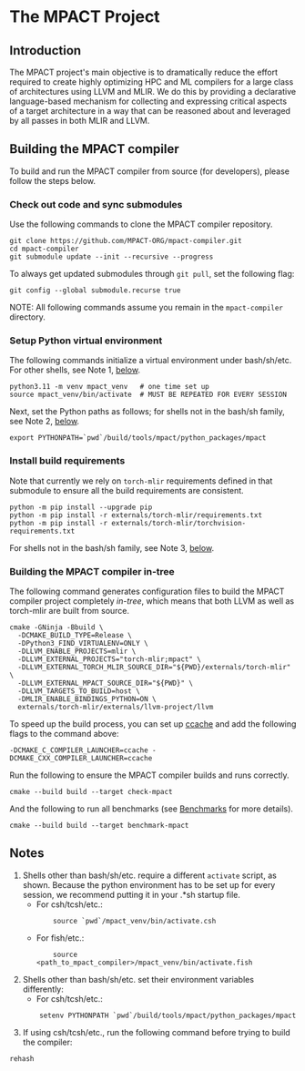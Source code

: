 # The MPACT Project

## Introduction

The MPACT project's main objective is to dramatically reduce the effort
required to create highly optimizing HPC and ML compilers for a large
class of architectures using LLVM and MLIR. We do this by providing
a declarative language-based mechanism for collecting and expressing
critical aspects of a target architecture in a way that can be reasoned
about and leveraged by all passes in both MLIR and LLVM.

## Building the MPACT compiler

To build and run the MPACT compiler from source (for developers),
please follow the steps below.

### Check out code and sync submodules

Use the following commands to clone the MPACT compiler repository.

```shell
git clone https://github.com/MPACT-ORG/mpact-compiler.git
cd mpact-compiler
git submodule update --init --recursive --progress
```

To always get updated submodules through `git pull`, set the following flag:

```shell
git config --global submodule.recurse true
```

NOTE: All following commands assume you remain in the `mpact-compiler` directory.

### Setup Python virtual environment

The following commands initialize a virtual environment under bash/sh/etc. For other shells, see Note 1, [below](README.md#notes).

```shell
python3.11 -m venv mpact_venv   # one time set up
source mpact_venv/bin/activate  # MUST BE REPEATED FOR EVERY SESSION
```

Next, set the Python paths as follows; for shells not in the bash/sh family, see Note 2, [below](README.md#notes).
```shell
export PYTHONPATH=`pwd`/build/tools/mpact/python_packages/mpact
```

### Install build requirements

Note that currently we rely on `torch-mlir` requirements defined in that
submodule to ensure all the build requirements are consistent.

```shell
python -m pip install --upgrade pip
python -m pip install -r externals/torch-mlir/requirements.txt
python -m pip install -r externals/torch-mlir/torchvision-requirements.txt
```
For shells not in the bash/sh family, see Note 3, [below](README.md#notes).

### Building the MPACT compiler in-tree

The following command generates configuration files to build the MPACT compiler
project completely *in-tree*, which means that both LLVM as well as torch-mlir
are built from source.

```shell
cmake -GNinja -Bbuild \
  -DCMAKE_BUILD_TYPE=Release \
  -DPython3_FIND_VIRTUALENV=ONLY \
  -DLLVM_ENABLE_PROJECTS=mlir \
  -DLLVM_EXTERNAL_PROJECTS="torch-mlir;mpact" \
  -DLLVM_EXTERNAL_TORCH_MLIR_SOURCE_DIR="${PWD}/externals/torch-mlir" \
  -DLLVM_EXTERNAL_MPACT_SOURCE_DIR="${PWD}" \
  -DLLVM_TARGETS_TO_BUILD=host \
  -DMLIR_ENABLE_BINDINGS_PYTHON=ON \
  externals/torch-mlir/externals/llvm-project/llvm
```

To speed up the build process, you can set up [ccache](https://ccache.dev/download.html) and add the following flags to the command above:

```shell
-DCMAKE_C_COMPILER_LAUNCHER=ccache -DCMAKE_CXX_COMPILER_LAUNCHER=ccache
```

Run the following to ensure the MPACT compiler builds and runs correctly.

```shell
cmake --build build --target check-mpact
```

And the following to run all benchmarks
(see [Benchmarks](benchmark/README.md) for more details).

```shell
cmake --build build --target benchmark-mpact
```

## Notes

1. Shells other than bash/sh/etc. require a different `activate` script, as shown. Because the python environment has to be set up for every session, we recommend putting it in your .*sh startup file.
   - For csh/tcsh/etc.:
     ```shell
         source `pwd`/mpact_venv/bin/activate.csh
     ```
   - For fish/etc.:
     ```shell
         source <path_to_mpact_compiler>/mpact_venv/bin/activate.fish
     ```
2. Shells other than bash/sh/etc. set their environment variables differently:
   - For csh/tcsh/etc.:
   ```shell
       setenv PYTHONPATH `pwd`/build/tools/mpact/python_packages/mpact
   ```
3. If using csh/tcsh/etc., run the following command before trying to build the compiler:
```shell
rehash
```
